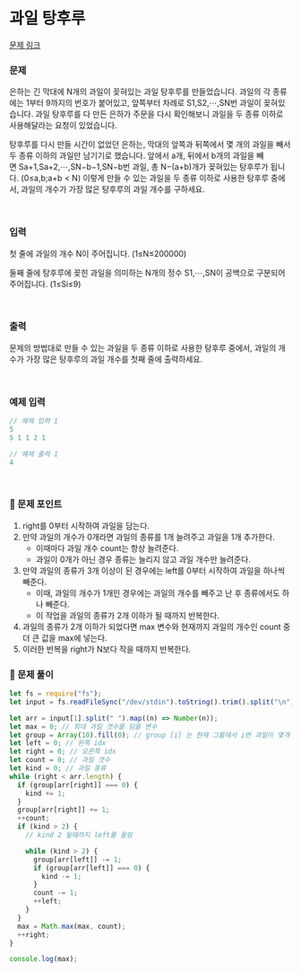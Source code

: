 # 과일 탕후루

[문제 링크](https://www.acmicpc.net/problem/30804)

### 문제

은하는 긴 막대에 N개의 과일이 꽂혀있는 과일 탕후루를 만들었습니다. 과일의 각 종류에는 1부터 9까지의 번호가 붙어있고, 앞쪽부터 차례로 S1,S2,⋯,SN번 과일이 꽂혀있습니다. 과일 탕후루를 다 만든 은하가 주문을 다시 확인해보니 과일을 두 종류 이하로 사용해달라는 요청이 있었습니다.

탕후루를 다시 만들 시간이 없었던 은하는, 막대의 앞쪽과 뒤쪽에서 몇 개의 과일을 빼서 두 종류 이하의 과일만 남기기로 했습니다. 앞에서 a개, 뒤에서 b개의 과일을 빼면 Sa+1,Sa+2,⋯,SN−b−1,SN−b번 과일, 총 N−(a+b)개가 꽂혀있는 탕후루가 됩니다. (0≤a,b;a+b < N) 이렇게 만들 수 있는 과일을 두 종류 이하로 사용한 탕후루 중에서, 과일의 개수가 가장 많은 탕후루의 과일 개수를 구하세요.

<br/>

### 입력

첫 줄에 과일의 개수 N이 주어집니다. (1≤N≤200000)

둘째 줄에 탕후루에 꽂힌 과일을 의미하는 N개의 정수 S1,⋯,SN이 공백으로 구분되어 주어집니다. (1≤Si≤9)

<br/>

### 출력

문제의 방법대로 만들 수 있는 과일을 두 종류 이하로 사용한 탕후루 중에서, 과일의 개수가 가장 많은 탕후루의 과일 개수를 첫째 줄에 출력하세요.

<br/>

### 예제 입력

```jsx
// 예제 입력 1
5
5 1 1 2 1

// 예제 출력 1
4
```

<br/>

### 📕 문제 포인트

1. right를 0부터 시작하여 과일을 담는다.
2. 만약 과일의 개수가 0개라면 과일의 종류를 1개 늘려주고 과일을 1개 추가한다.
   - 이때마다 과일 개수 count는 항상 늘려준다.
   - 과일이 0개가 아닌 경우 종류는 늘리지 않고 과일 개수만 늘려준다.
3. 만약 과일의 종류가 3개 이상이 된 경우에는 left를 0부터 시작하여 과일을 하나씩 빼준다.
   - 이때, 과일의 개수가 1개인 경우에는 과일의 개수를 빼주고 난 후 종류에서도 하나 빼준다.
   - 이 작업을 과일의 종류가 2개 이하가 될 때까지 반복한다.
4. 과일의 종류가 2개 이하가 되었다면 max 변수와 현재까지 과일의 개수인 count 중 더 큰 값을 max에 넣는다.
5. 이러한 반복을 right가 N보다 작을 때까지 반복한다.

### 📝 문제 풀이

```js
let fs = require("fs");
let input = fs.readFileSync("/dev/stdin").toString().trim().split("\n");

let arr = input[1].split(" ").map((n) => Number(n));
let max = 0; // 최대 과일 갯수를 담을 변수
let group = Array(10).fill(0); // group [i] 는 현재 그룹에서 i번 과일이 몇개 있는지 나타냄
let left = 0; // 왼쪽 idx
let right = 0; // 오른쪽 idx
let count = 0; // 과일 갯수
let kind = 0; // 과일 종류
while (right < arr.length) {
  if (group[arr[right]] === 0) {
    kind += 1;
  }
  group[arr[right]] += 1;
  ++count;
  if (kind > 2) {
    // kind 2 될때까지 left를 올림

    while (kind > 2) {
      group[arr[left]] -= 1;
      if (group[arr[left]] === 0) {
        kind -= 1;
      }
      count -= 1;
      ++left;
    }
  }
  max = Math.max(max, count);
  ++right;
}

console.log(max);
```
